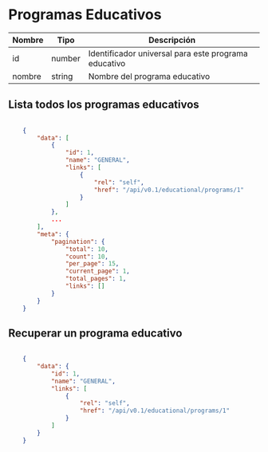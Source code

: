 # Programas Educativos

 Nombre    | Tipo    | Descripción
---------- | ------- | -------
 id | number | Identificador universal para este programa educativo
 nombre | string | Nombre del programa educativo

## Lista todos los programas educativos

```json
	
	{
	    "data": [
	        {
	            "id": 1,
	            "name": "GENERAL",
	            "links": [
	                {
	                    "rel": "self",
	                    "href": "/api/v0.1/educational/programs/1"
	                }
	            ]
	        },
			...
	    ],
	    "meta": {
	        "pagination": {
	            "total": 10,
	            "count": 10,
	            "per_page": 15,
	            "current_page": 1,
	            "total_pages": 1,
	            "links": []
	        }
	    }
	}

```

## Recuperar un programa educativo

```json
	
	{
	    "data": {
	        "id": 1,
	        "name": "GENERAL",
	        "links": [
	            {
	                "rel": "self",
	                "href": "/api/v0.1/educational/programs/1"
	            }
	        ]
	    }
	}

```